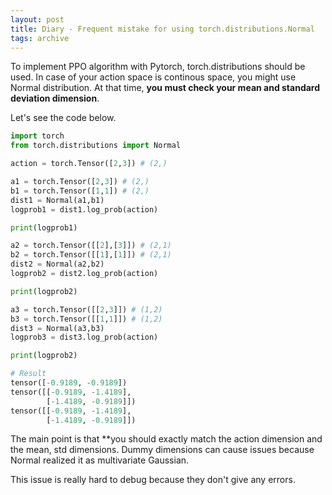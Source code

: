 ```yaml
---
layout: post
title: Diary - Frequent mistake for using torch.distributions.Normal
tags: archive
---
```


To implement PPO algorithm with Pytorch, torch.distributions should be used. In case of your action space is continous space, you might use Normal distribution. At that time, **you must check your mean and standard deviation dimension**. 

Let's see the code below.

```python
import torch
from torch.distributions import Normal

action = torch.Tensor([2,3]) # (2,)

a1 = torch.Tensor([2,3]) # (2,)
b1 = torch.Tensor([1,1]) # (2,)
dist1 = Normal(a1,b1)
logprob1 = dist1.log_prob(action)

print(logprob1)

a2 = torch.Tensor([[2],[3]]) # (2,1)
b2 = torch.Tensor([[1],[1]]) # (2,1)
dist2 = Normal(a2,b2)
logprob2 = dist2.log_prob(action)

print(logprob2)

a3 = torch.Tensor([[2,3]]) # (1,2)
b3 = torch.Tensor([[1,1]]) # (1,2)
dist3 = Normal(a3,b3)
logprob3 = dist3.log_prob(action)

print(logprob2)
```

```python
# Result
tensor([-0.9189, -0.9189])
tensor([[-0.9189, -1.4189],
        [-1.4189, -0.9189]])
tensor([[-0.9189, -1.4189],
        [-1.4189, -0.9189]])
```

The main point is that **you should exactly match the action dimension and the mean, std dimensions. Dummy dimensions can cause issues because Normal realized it as multivariate Gaussian.  

This issue is really hard to debug because they don't give any errors. 